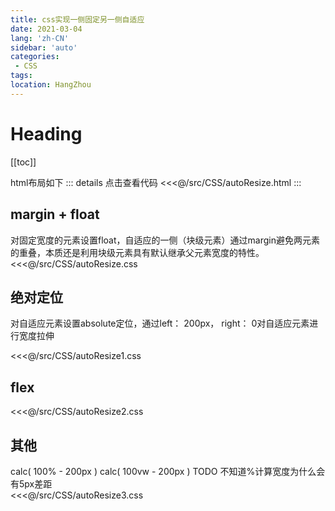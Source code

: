 ```yaml
---
title: css实现一侧固定另一侧自适应
date: 2021-03-04
lang: 'zh-CN'
sidebar: 'auto'
categories:
 - CSS
tags: 
location: HangZhou
---
```


# Heading
[[toc]]

html布局如下
::: details 点击查看代码
<<<@/src/CSS/autoResize.html
:::

## margin + float
对固定宽度的元素设置float，自适应的一侧（块级元素）通过margin避免两元素的重叠，本质还是利用块级元素具有默认继承父元素宽度的特性。
<<<@/src/CSS/autoResize.css

## 绝对定位
对自适应元素设置absolute定位，通过left： 200px， right： 0对自适应元素进行宽度拉伸

<<<@/src/CSS/autoResize1.css

## flex
<<<@/src/CSS/autoResize2.css

## 其他
calc( 100% - 200px )
calc( 100vw - 200px )
TODO  不知道%计算宽度为什么会有5px差距  
<<<@/src/CSS/autoResize3.css